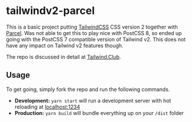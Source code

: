 # tailwindv2-parcel

This is a basic project putting [TailwindCSS](https://tailwindcss.com/) CSS version 2 together with [Parcel](https://parceljs.org/). Was not able to get this to play nice with PostCSS 8, so ended up going with the PostCSS 7 compatible version of Tailwind v2. This does not have any impact on Tailwind v2 features though.

The repo is discussed in detail at [Tailwind.Club](https://tailwind.club/setting-up-tailwind-v2-with-parcel/).

## Usage

To get going, simply fork the repo and run the following commands.

-   **Development:**
    `yarn start` will run a development server with hot reloading at <localhost:1234>
-   **Production:**
    `yarn build` will bundle everything up on your `/dist` folder
